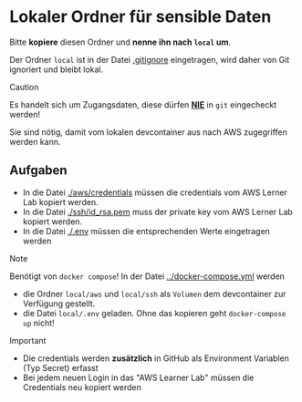 # Lokaler Ordner für sensible Daten

Bitte **kopiere** diesen Ordner und **nenne ihn nach `local` um**.

Der Ordner `local` ist in der Datei [.gitignore](../.gitignore) eingetragen,
wird daher von Git ignoriert und bleibt lokal.

> [!CAUTION]
> Es handelt sich um Zugangsdaten, diese dürfen <u>**NIE**</u> in `git` eingecheckt werden!

Sie sind nötig, damit vom lokalen devcontainer aus nach AWS zugegriffen werden kann.

## Aufgaben

- In die Datei [./aws/credentials](./aws/credentials) müssen die credentials vom AWS Lerner Lab kopiert werden.
- In die Datei [./ssh/id_rsa.pem](./ssh/id_rsa.pem) muss der private key vom AWS Lerner Lab kopiert werden.
- In die Datei [./.env](.env) müssen die entsprechenden Werte eingetragen werden

> [!NOTE]
> Benötigt von `docker compose`!
> In der Datei [../docker-compose.yml](../docker-compose.yml) werden
>
> - die Ordner `local/aws` und `local/ssh` als `Volumen` dem devcontainer zur Verfügung gestellt.
> - die Datei `local/.env` geladen. Ohne das kopieren geht `docker-compose up` nicht!

> [!IMPORTANT]
>
> - Die credentials werden **zusätzlich** in GitHub als Environment Variablen (Typ Secret) erfasst
> - Bei jedem neuen Login in das "AWS Learner Lab" müssen die Credentials neu kopiert werden
